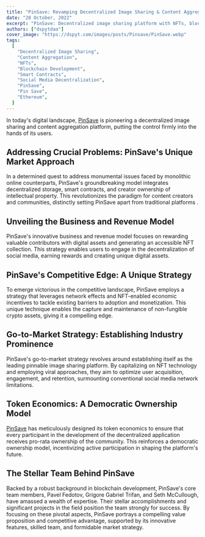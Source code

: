 ```yaml
---
title: "PinSave: Revamping Decentralized Image Sharing & Content Aggregation"
date: "28 October, 2022"
excerpt: "PinSave: Decentralized image sharing platform with NFTs, blockchain tech, and democratic ownership model led by a stellar team."
authors: ["dspytdao"]
cover_image: "https://dspyt.com/images/posts/Pinsave/PinSave.webp"
tags:
  [
    "Decentralized Image Sharing",
    "Content Aggregation",
    "NFTs",
    "Blockchain Development",
    "Smart Contracts",
    "Social Media Decentralization",
    "PinSave",
    "Pin Save",
    "Ethereum",
  ]
---
```


In today's digital landscape, [PinSave](https://pinsave.app) is pioneering a decentralized image sharing and content aggregation platform, putting the control firmly into the hands of its users.

## Addressing Crucial Problems: PinSave's Unique Market Approach

In a determined quest to address monumental issues faced by monolithic online counterparts, PinSave's groundbreaking model integrates decentralized storage, smart contracts, and creator ownership of intellectual property. This revolutionizes the paradigm for content creators and communities, distinctly setting PinSave apart from traditional platforms .

## Unveiling the Business and Revenue Model

PinSave's innovative business and revenue model focuses on rewarding valuable contributors with digital assets and generating an accessible NFT collection. This strategy enables users to engage in the decentralization of social media, earning rewards and creating unique digital assets.

## PinSave's Competitive Edge: A Unique Strategy

To emerge victorious in the competitive landscape, PinSave employs a strategy that leverages network effects and NFT-enabled economic incentives to tackle existing barriers to adoption and monetization. This unique technique enables the capture and maintenance of non-fungible crypto assets, giving it a compelling edge.

## Go-to-Market Strategy: Establishing Industry Prominence

PinSave's go-to-market strategy revolves around establishing itself as the leading pinnable image sharing platform. By capitalizing on NFT technology and employing viral approaches, they aim to optimize user acquisition, engagement, and retention, surmounting conventional social media network limitations.

## Token Economics: A Democratic Ownership Model

[PinSave](https://pinsave.app) has meticulously designed its token economics to ensure that every participant in the development of the decentralized application receives pro-rata ownership of the community. This reinforces a democratic ownership model, incentivizing active participation in shaping the platform's future.

## The Stellar Team Behind PinSave

Backed by a robust background in blockchain development, PinSave's core team members, Pavel Fedotov, Grigore Gabriel Trifan, and Seth McCullough, have amassed a wealth of expertise. Their stellar accomplishments and significant projects in the field position the team strongly for success.
By focusing on these pivotal aspects, PinSave portrays a compelling value proposition and competitive advantage, supported by its innovative features, skilled team, and formidable market strategy.
